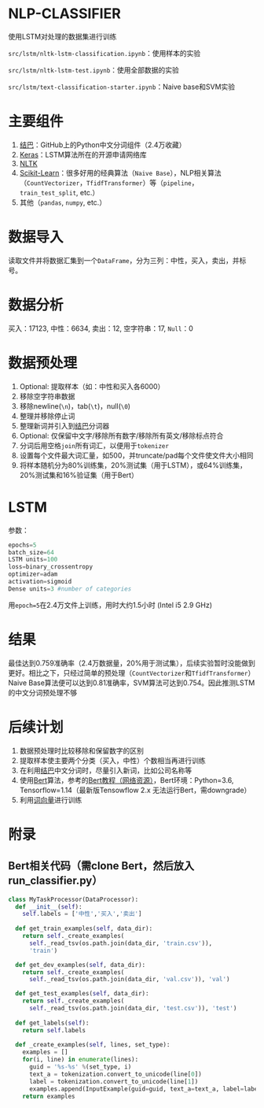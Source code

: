 # NLP-CLASSIFIER

使用LSTM对处理的数据集进行训练

`src/lstm/nltk-lstm-classification.ipynb`：使用样本的实验

`src/lstm/nltk-lstm-test.ipynb`：使用全部数据的实验

`src/lstm/text-classification-starter.ipynb`：Naive base和SVM实验


# 主要组件
1. [结巴](https://github.com/fxsjy/jieba)：GitHub上的Python中文分词组件（2.4万收藏）
2. [Keras](https://keras.io/)：LSTM算法所在的开源申请网络库
3. [NLTK](https://www.nltk.org/)
4. [Scikit-Learn](https://scikit-learn.org/stable/)：很多好用的经典算法（`Naive Base`），NLP相关算法（`CountVectorizer`，`TfidfTransformer`）等（`pipeline`，`train_test_split`, etc.）
5. 其他（`pandas`, `numpy`, etc.）


# 数据导入

读取文件并将数据汇集到一个`DataFrame`，分为三列：中性，买入，卖出，并标号。



# 数据分析
买入：17123, 中性：6634, 卖出：12, 空字符串：17, `Null`：0


# 数据预处理
1. Optional: 提取样本（如：中性和买入各6000）
2. 移除空字符串数据
3. 移除newline(`\n`)，tab(`\t`)，null(`\0`)
4. 整理并移除停止词
5. 整理新词并引入到[结巴](https://github.com/fxsjy/jieba)分词器
6. Optional: 仅保留中文字/移除所有数字/移除所有英文/移除标点符合
7. 分词后用空格`join`所有词汇，以便用于`tokenizer`
7. 设置每个文件最大词汇量，如500，并truncate/pad每个文件使文件大小相同
7. 将样本随机分为80%训练集，20%测试集（用于LSTM），或64%训练集，20%测试集和16%验证集（用于Bert）

# LSTM
参数：
``` python
epochs=5
batch_size=64
LSTM units=100
loss=binary_crossentropy
optimizer=adam
activation=sigmoid
Dense units=3 #number of categories
```

用`epoch=5`在2.4万文件上训练，用时大约1.5小时 (Intel i5 2.9 GHz)

# 结果
最佳达到0.759准确率（2.4万数据量，20%用于测试集），后续实验暂时没能做到更好。相比之下，只经过简单的预处理（`CountVectorizer`和`TfidfTransformer`）Naive Base算法便可以达到0.81准确率，SVM算法可达到0.754。因此推测LSTM的中文分词预处理不够

# 后续计划
1. 数据预处理时比较移除和保留数字的区别
2. 提取样本使主要两个分类（买入，中性）个数相当再进行训练
1. 在利用[结巴](https://github.com/fxsjy/jieba)中文分词时，尽量引入新词，比如公司名称等
1. 使用[Bert](https://github.com/google-research/bert)算法，参考的[Bert教程（网络资源）](https://blog.csdn.net/qq_20989105/article/details/89492442)，Bert环境：Python=3.6, Tensorflow=1.14（最新版Tensowflow 2.x 无法运行Bert，需downgrade）
1. 利用[词向量](https://en.wikipedia.org/wiki/Word_embedding)进行训练




# 附录

## Bert相关代码（需clone Bert，然后放入run_classifier.py）
```python
class MyTaskProcessor(DataProcessor):
  def __init__(self):
    self.labels = ['中性','买入','卖出'] 
  
  def get_train_examples(self, data_dir):
    return self._create_examples(
      self._read_tsv(os.path.join(data_dir, 'train.csv')), 
      'train')

  def get_dev_examples(self, data_dir):
    return self._create_examples(
      self._read_tsv(os.path.join(data_dir, 'val.csv')), 'val')

  def get_test_examples(self, data_dir):
    return self._create_examples(
      self._read_tsv(os.path.join(data_dir, 'test.csv')), 'test')
  
  def get_labels(self):
    return self.labels
  
  def _create_examples(self, lines, set_type):
    examples = []
    for(i, line) in enumerate(lines):
      guid = '%s-%s' %(set_type, i)
      text_a = tokenization.convert_to_unicode(line[0])
      label = tokenization.convert_to_unicode(line[1])
      examples.append(InputExample(guid=guid, text_a=text_a, label=label))
    return examples
```
